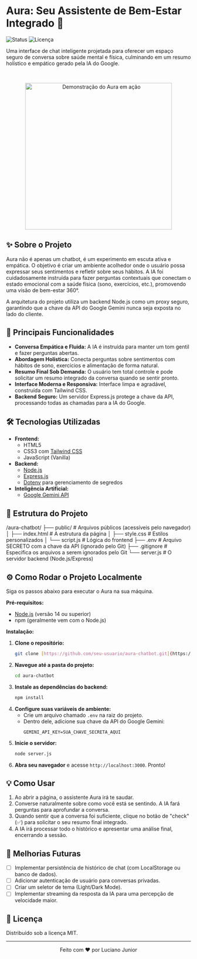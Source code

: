 # Aura: Seu Assistente de Bem-Estar Integrado 💬

![Status](https://img.shields.io/badge/status-em%20desenvolvimento-yellow.svg)
![Licença](https://img.shields.io/badge/licença-MIT-blue.svg)

Uma interface de chat inteligente projetada para oferecer um espaço seguro de conversa sobre saúde mental e física, culminando em um resumo holístico e empático gerado pela IA do Google.

</br>

<!-- 
    IMPORTANTE: Grave um GIF curto mostrando o chatbot em ação e substitua o link abaixo.
    Ferramentas como ScreenToGif (Windows) ou Kap (Mac) são ótimas para isso.
-->
<p align="center">
  <img src="https://i.imgur.com/link_para_seu_gif_ou_imagem_aqui.gif" alt="Demonstração do Aura em ação" width="400px">
</p>

## ✨ Sobre o Projeto

Aura não é apenas um chatbot, é um experimento em escuta ativa e empática. O objetivo é criar um ambiente acolhedor onde o usuário possa expressar seus sentimentos e refletir sobre seus hábitos. A IA foi cuidadosamente instruída para fazer perguntas contextuais que conectam o estado emocional com a saúde física (sono, exercícios, etc.), promovendo uma visão de bem-estar 360°.

A arquitetura do projeto utiliza um backend Node.js como um proxy seguro, garantindo que a chave da API do Google Gemini nunca seja exposta no lado do cliente.

## 🚀 Principais Funcionalidades

-   **Conversa Empática e Fluida:** A IA é instruída para manter um tom gentil e fazer perguntas abertas.
-   **Abordagem Holística:** Conecta perguntas sobre sentimentos com hábitos de sono, exercícios e alimentação de forma natural.
-   **Resumo Final Sob Demanda:** O usuário tem total controle e pode solicitar um resumo integrado da conversa quando se sentir pronto.
-   **Interface Moderna e Responsiva:** Interface limpa e agradável, construída com Tailwind CSS.
-   **Backend Seguro:** Um servidor Express.js protege a chave da API, processando todas as chamadas para a IA do Google.

## 🛠️ Tecnologias Utilizadas

-   **Frontend:**
    -   HTML5
    -   CSS3 com [Tailwind CSS](https://tailwindcss.com/)
    -   JavaScript (Vanilla)
-   **Backend:**
    -   [Node.js](https://nodejs.org/)
    -   [Express.js](https://expressjs.com/pt-br/)
    -   [Dotenv](https://github.com/motdotla/dotenv) para gerenciamento de segredos
-   **Inteligência Artificial:**
    -   [Google Gemini API](https://ai.google.dev/)

## 📁 Estrutura do Projeto


/aura-chatbot/
├── public/              # Arquivos públicos (acessíveis pelo navegador)
│   ├── index.html       # A estrutura da página
│   ├── style.css        # Estilos personalizados
│   └── script.js        # Lógica do frontend
├── .env                 # Arquivo SECRETO com a chave da API (ignorado pelo Git)
├── .gitignore           # Especifica os arquivos a serem ignorados pelo Git
└── server.js            # O servidor backend (Node.js/Express)


## ⚙️ Como Rodar o Projeto Localmente

Siga os passos abaixo para executar o Aura na sua máquina.

**Pré-requisitos:**
-   [Node.js](https://nodejs.org/) (versão 14 ou superior)
-   npm (geralmente vem com o Node.js)

**Instalação:**

1.  **Clone o repositório:**
    ```sh
    git clone [https://github.com/seu-usuario/aura-chatbot.git](https://github.com/seu-usuario/aura-chatbot.git)
    ```
2.  **Navegue até a pasta do projeto:**
    ```sh
    cd aura-chatbot
    ```
3.  **Instale as dependências do backend:**
    ```sh
    npm install
    ```
4.  **Configure suas variáveis de ambiente:**
    -   Crie um arquivo chamado `.env` na raiz do projeto.
    -   Dentro dele, adicione sua chave da API do Google Gemini:
        ```
        GEMINI_API_KEY=SUA_CHAVE_SECRETA_AQUI
        ```
5.  **Inicie o servidor:**
    ```sh
    node server.js
    ```
6.  **Abra seu navegador** e acesse `http://localhost:3000`. Pronto!

## 💡 Como Usar

1.  Ao abrir a página, o assistente Aura irá te saudar.
2.  Converse naturalmente sobre como você está se sentindo. A IA fará perguntas para aprofundar a conversa.
3.  Quando sentir que a conversa foi suficiente, clique no botão de "check" (✅) para solicitar o seu resumo final integrado.
4.  A IA irá processar todo o histórico e apresentar uma análise final, encerrando a sessão.

## 🔮 Melhorias Futuras

-   [ ] Implementar persistência de histórico de chat (com LocalStorage ou banco de dados).
-   [ ] Adicionar autenticação de usuário para conversas privadas.
-   [ ] Criar um seletor de tema (Light/Dark Mode).
-   [ ] Implementar streaming da resposta da IA para uma percepção de velocidade maior.

## 📄 Licença

Distribuído sob a licença MIT.

---
<p align="center">
  Feito com ❤️ por Luciano Junior
</p>
